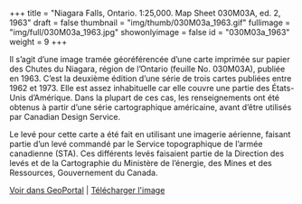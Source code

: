 +++
title = "Niagara Falls, Ontario. 1:25,000. Map Sheet 030M03A, ed. 2, 1963"
draft = false
thumbnail = "img/thumb/030M03a_1963.gif"
fullimage = "img/full/030M03a_1963.jpg"
showonlyimage = false
id = "030M03a_1963"
weight = 9
+++

Il s’agit d’une image tramée géoréférencée d’une carte imprimée sur papier des Chutes du Niagara, région de l’Ontario (feuille No. 030M03A), publiée en 1963. C’est la deuxième édition d’une série de trois cartes publiées entre 1962 et 1973. Elle est assez inhabituelle car elle couvre une partie des États-Unis d’Amérique. Dans la plupart de ces cas, les renseignements ont été obtenus à partir d’une série cartographique américaine, avant d’être utilisés par Canadian Design Service. 
<!--more-->

Le levé pour cette carte a été fait en utilisant une imagerie aérienne, faisant partie d’un levé commandé par le Service topographique de l’armée canadienne (STA). Ces différents levés faisaient partie de la Direction des levés et de la Cartographie du Ministère de l’énergie, des Mines et des Ressources, Gouvernement du Canada. 

[Voir dans GeoPortal](http://geo.scholarsportal.info/#r/details/_uri@=HTDP25K030M03a_1963TIFF&_add:true) | [Télécharger l'image](http://ocul.on.ca/topomaps/map-images/HTDP25K030M03a_1963TIFF.jpg)
